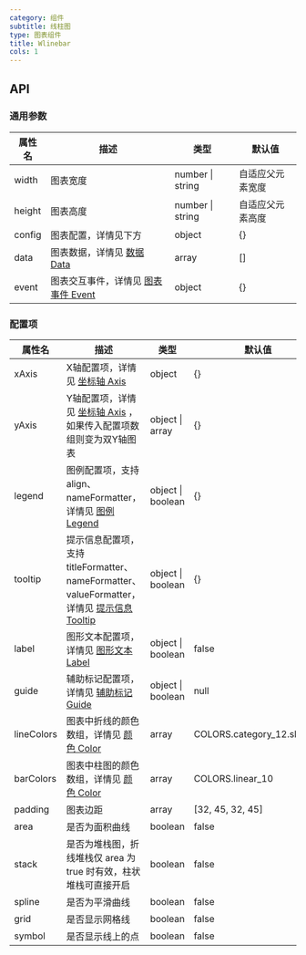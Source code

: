 ```yaml
---
category: 组件
subtitle: 线柱图
type: 图表组件
title: Wlinebar
cols: 1
---
```



## API

### 通用参数

| 属性名    | 描述                                       | 类型               | 默认值      |
| ------ | ---------------------------------------- | ---------------- | -------- |
| width  | 图表宽度                                     | number \| string | 自适应父元素宽度 |
| height | 图表高度                                     | number \| string | 自适应父元素高度 |
| config | 图表配置，详情见下方                               | object           | {}       |
| data   | 图表数据，详情见 [数据 Data](http://aisc.alibaba-inc.com/site/pc#/cate/4/page/140) | array            | []       |
| event  | 图表交互事件，详情见 [图表事件 Event](http://aisc.alibaba-inc.com/site/pc#/cate/4/page/145) | object           | {}       |

### 配置项

| 属性名        | 描述                                       | 类型                | 默认值                         |
| ---------- | ---------------------------------------- | ----------------- | --------------------------- |
| xAxis      | X轴配置项，详情见 [坐标轴 Axis](http://aisc.alibaba-inc.com/site/pc#/cate/4/page/141) | object            | {}                          |
| yAxis      | Y轴配置项，详情见 [坐标轴 Axis](http://aisc.alibaba-inc.com/site/pc#/cate/4/page/141) ，如果传入配置项数组则变为双Y轴图表 | object \| array   | {}                          |
| legend     | 图例配置项，支持 align、nameFormatter，详情见 [图例 Legend](http://aisc.alibaba-inc.com/site/pc#/cate/4/page/142) | object \| boolean | {}                          |
| tooltip    | 提示信息配置项，支持 titleFormatter、nameFormatter、valueFormatter，详情见 [提示信息 Tooltip](http://aisc.alibaba-inc.com/site/pc#/cate/4/page/143) | object \| boolean | {}                          |
| label | 图形文本配置项，详情见 [图形文本 Label](http://aisc.alibaba-inc.com/site/pc#/cate/4/page/286) | object \| boolean | false             |
| guide      | 辅助标记配置项，详情见 [辅助标记 Guide](http://aisc.alibaba-inc.com/site/pc#/cate/4/page/144) | object \| boolean | null                        |
| lineColors | 图表中折线的颜色数组，详情见 [颜色 Color](http://aisc.alibaba-inc.com/site/pc#/cate/4/page/149) | array             | COLORS.category_12.slice(1) |
| barColors  | 图表中柱图的颜色数组，详情见 [颜色 Color](http://aisc.alibaba-inc.com/site/pc#/cate/4/page/149) | array             | COLORS.linear_10            |
| padding    | 图表边距                                     | array             | [32, 45, 32, 45]            |
| area       | 是否为面积曲线                                  | boolean           | false                       |
| stack      | 是否为堆栈图，折线堆栈仅 area 为 true 时有效，柱状堆栈可直接开启   | boolean           | false                       |
| spline     | 是否为平滑曲线                                  | boolean           | false                       |
| grid       | 是否显示网格线                                  | boolean           | false                       |
| symbol     | 是否显示线上的点                                 | boolean           | false                       |
